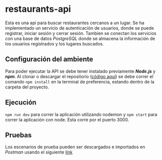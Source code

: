 # restaurants-api

Esta es una api para buscar restaurantes cercanos a un lugar. Se ha implementado un servicio de autenticación de usuarios,
donde se puede registrar, iniciar sesión y cerrar sesión. Tambien se conectan los servicios con una base de datos *PostgreSQL*
donde se almacena la información de los usuarios registrados y los lugares buscados.

## Configuración del ambiente

Para poder ejecutar la API se debe tener instalado previamente **_Node.js_** y **_npm_**. Al clonar o descargar el
repositorio ([código aquí](https://github.com/juanmgarcia97/restaurants-api.git)) se debe correr el comando `npm install`
en la terminal de preferencia, estando dentro de la carpeta del proyecto.

## Ejecución

`npm run dev` para correr la aplicación utilizando nodemon y `npm start` para correr la aplicación con node. Esta corre
por el puerto 3000.

## Pruebas

Los escenarios de prueba pueden ser descargados e importados en *Postman* usando el siguiente 
[link](https://www.getpostman.com/collections/ceca3424344ce40ae62c)